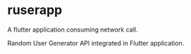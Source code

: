 # ruserapp

A flutter application consuming network call.

Random User Generator API integrated in Flutter application.
